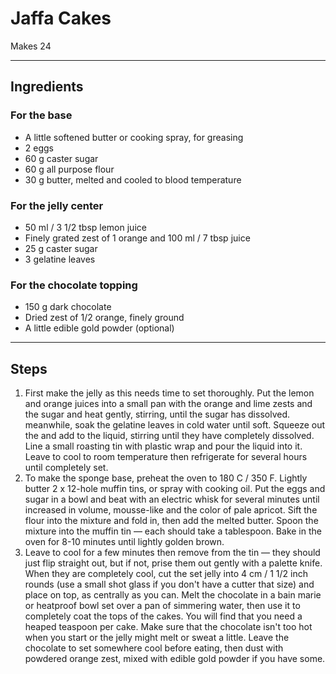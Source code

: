 # Jaffa Cakes

Makes 24

---

## Ingredients

### For the base
* A little softened butter or cooking spray, for greasing 
* 2 eggs
* 60 g caster sugar
* 60 g all purpose flour
* 30 g butter, melted and cooled to blood temperature

### For the jelly center
* 50 ml / 3 1/2 tbsp lemon juice
* Finely grated zest of 1 orange and 100 ml / 7 tbsp juice
* 25 g caster sugar
* 3 gelatine leaves

### For the chocolate topping
* 150 g dark chocolate
* Dried zest of 1/2 orange, finely ground
* A little edible gold powder (optional)

---

## Steps

1.  First make the jelly as this needs time to set thoroughly. Put the lemon and orange juices into a small pan with the orange and lime zests and the sugar and heat gently, stirring, until the sugar has dissolved. meanwhile, soak the gelatine leaves in cold water until soft. Squeeze out the and add to the liquid, stirring until they have completely dissolved. Line a small roasting tin with plastic wrap and pour the liquid into it. Leave to cool to room temperature then refrigerate for several hours until completely set.
2.  To make the sponge base, preheat the oven to 180 C / 350 F. Lightly butter 2 x 12-hole muffin tins, or spray with cooking oil. Put the eggs and sugar in a bowl and beat with an electric whisk for several minutes until increased in volume, mousse-like and the color of pale apricot. Sift the flour into the mixture and fold in, then add the melted butter. Spoon the mixture into the muffin tin — each should take a tablespoon. Bake in the oven for 8-10 minutes until lightly golden brown.
3.  Leave to cool for a few minutes then remove from the tin — they should just flip straight out, but if not, prise them out gently with a palette knife. When they are completely cool, cut the set jelly into 4 cm / 1 1/2 inch rounds (use a small shot glass if you don't have a cutter that size) and place on top, as centrally as you can. Melt the chocolate in a bain marie or heatproof bowl set over a pan of simmering water, then use it to completely coat the tops of the cakes. You will find that you need a heaped teaspoon per cake. Make sure that the chocolate isn't too hot when you start or the jelly might melt or sweat a little. Leave the chocolate to set somewhere cool before eating, then dust with powdered orange zest, mixed with edible gold powder if you have some.